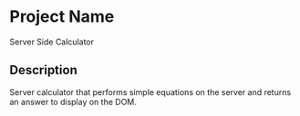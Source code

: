 # Project Name

Server Side Calculator

## Description

Server calculator that performs simple equations on the server and returns an answer to display on the DOM.
